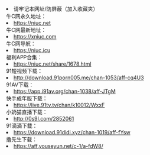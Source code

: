 <li>请牢记本网址/防屏蔽（加入收藏夹）</li>
牛C网永久地址：<li><a href="https://niuc.net" target="_blank" rel="noopener">https://niuc.net</a></li>
牛C网最新地址：<li><a href="https://xniuc.com" target="_blank" rel="noopener">https://xniuc.com</a></li>
牛C网导航：<li><a href="https://niuc.icu" target="_blank" rel="noopener">https://niuc.icu</a></li>
福利APP合集：<li><a href="https://niuc.net/share/1678.html" target="_blank" rel="noopener">https://niuc.net/share/1678.html</a></li>
91短视频下载：<li><a href="http://download.91porn005.me/chan-1053/aff-cq4U3" target="_blank" rel="noopener">http://download.91porn005.me/chan-1053/aff-cq4U3</a></li>
91AV下载：<li><a href="http://download.i91av.org/chan-1038/aff-JTgM" target="_blank" rel="noopener">https://app.i91av.org/chan-1038/aff-JTgM</a></li>
快手成年版下载：<li><a href="https://a.kslive.tv/chan/k10012/WxxF" target="_blank" rel="noopener">https://live.91tv.tv/chan/k10012/WxxF</a></li>
小奶猫直播下载：<li><a href="http://0s9l.com/2852061" target="_blank" rel="noopener">http://0s9l.com/2852061</a></li>
91滴滴下载：<li><a href="https://aff.91didi.me/chan-1019/aff-fYsw" target="_blank" rel="noopener">https://download.91didi.xyz/chan-1019/aff-fYsw</a></li>
撸先生下载：<li><a href="https://aff.youseyun.net/c-1/a-fdW8/" target="_blank" rel="noopener">https://aff.youseyun.net/c-1/a-fdW8/</a></li>
